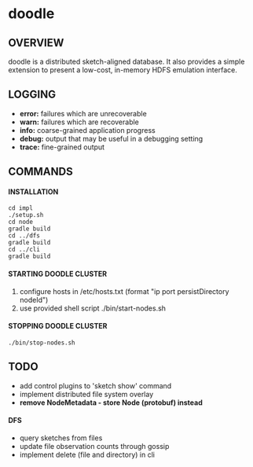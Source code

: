 # doodle
## OVERVIEW
doodle is a distributed sketch-aligned database. It also provides a simple extension to present a low-cost, in-memory HDFS emulation interface.

## LOGGING
- __error:__ failures which are unrecoverable
- __warn:__ failures which are recoverable
- __info:__ coarse-grained application progress
- __debug:__ output that may be useful in a debugging setting
- __trace:__ fine-grained output

## COMMANDS
#### INSTALLATION
    cd impl
    ./setup.sh
    cd node
    gradle build
    cd ../dfs
    gradle build
    cd ../cli
    gradle build

#### STARTING DOODLE CLUSTER
1. configure hosts in /etc/hosts.txt (format "ip port persistDirectory nodeId")
2. use provided shell script
    ./bin/start-nodes.sh

#### STOPPING DOODLE CLUSTER
    ./bin/stop-nodes.sh

## TODO
- add control plugins to 'sketch show' command
- implement distributed file system overlay
- **remove NodeMetadata - store Node (protobuf) instead**
#### DFS
- query sketches from files
- update file observation counts through gossip
- implement delete (file and directory) in cli
